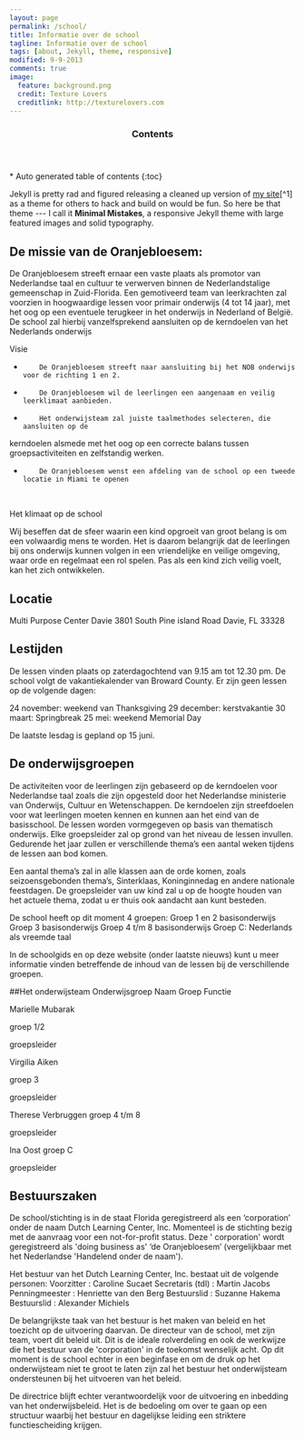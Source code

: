 ```yaml
---
layout: page
permalink: /school/
title: Informatie over de school
tagline: Informatie over de school
tags: [about, Jekyll, theme, responsive]
modified: 9-9-2013
comments: true
image:
  feature: background.png
  credit: Texture Lovers
  creditlink: http://texturelovers.com
---
```



<section id="table-of-contents" class="toc">
  <header>
    <h3 >Contents</h3>
  </header>
<div id="drawer" markdown="1">
*  Auto generated table of contents
{:toc}
</div>
</section><!-- /#table-of-contents -->


Jekyll is pretty rad and figured releasing a cleaned up version of [my site](http://mademistakes.com)[^1] as a theme for others to hack and build on would be fun. So here be that theme --- I call it **Minimal Mistakes**, a responsive Jekyll theme with large featured images and solid typography. 

## De missie van de Oranjebloesem:
De Oranjebloesem streeft ernaar een vaste plaats als promotor van Nederlandse taal en cultuur te verwerven binnen de Nederlandstalige gemeenschap in Zuid-Florida. Een gemotiveerd team van leerkrachten zal voorzien in hoogwaardige lessen voor primair onderwijs (4 tot 14 jaar), met het oog op een eventuele terugkeer in het onderwijs in Nederland of België. De school zal hierbij vanzelfsprekend aansluiten op de kerndoelen van het Nederlands onderwijs
 
Visie
-         De Oranjebloesem streeft naar aansluiting bij het NOB onderwijs voor de richting 1 en 2.
-         De Oranjebloesem wil de leerlingen een aangenaam en veilig leerklimaat aanbieden.
-         Het onderwijsteam zal juiste taalmethodes selecteren, die aansluiten op de
kerndoelen alsmede met het oog op een correcte balans tussen groepsactiviteiten
en zelfstandig werken.
-         De Oranjebloesem wenst een afdeling van de school op een tweede locatie in Miami te openen
﻿
 
Het klimaat op de school
 
Wij beseffen dat de sfeer waarin een kind opgroeit van groot belang is om een volwaardig mens te worden. Het is daarom belangrijk dat de leerlingen bij ons onderwijs kunnen volgen in een vriendelijke en veilige omgeving, waar orde en regelmaat een rol spelen. Pas als een kind zich veilig voelt, kan het zich ontwikkelen. 

## Locatie
Multi Purpose Center Davie
3801 South Pine island Road
Davie, FL 33328

## Lestijden
De lessen vinden plaats op zaterdagochtend van 9.15 am tot 12.30 pm.
De school volgt de vakantiekalender van Broward County.
Er zijn geen lessen op de volgende dagen:
 
24 november: weekend van Thanksgiving
29 december: kerstvakantie
30 maart: Springbreak
25 mei: weekend Memorial Day
 
De laatste lesdag is gepland op 15 juni.

## De onderwijsgroepen
De activiteiten voor de leerlingen zijn gebaseerd op de kerndoelen voor Nederlandse taal zoals die zijn opgesteld door het Nederlandse ministerie van Onderwijs, Cultuur en Wetenschappen. De kerndoelen zijn streefdoelen voor wat leerlingen moeten kennen en kunnen aan het eind van de basisschool.
De lessen worden vormgegeven op basis van thematisch onderwijs. Elke groepsleider zal op grond van het niveau de lessen invullen. Gedurende het jaar zullen er verschillende thema’s een aantal weken tijdens de lessen aan bod komen.
 
Een aantal thema’s zal in alle klassen aan de orde komen, zoals seizoensgebonden thema’s, Sinterklaas, Koninginnedag en andere nationale feestdagen. De groepsleider van uw kind zal u op de hoogte houden van het actuele thema, zodat u er thuis ook aandacht aan kunt besteden.
 
De school heeft op dit moment 4 groepen:
Groep 1 en 2 basisonderwijs
Groep 3 basisonderwijs
Groep 4 t/m 8 basisonderwijs
Groep C: Nederlands als vreemde taal
  
In de schoolgids en op deze website (onder laatste nieuws) kunt u meer informatie vinden betreffende de inhoud van de lessen bij de verschillende groepen.


##Het onderwijsteam
Onderwijsgroep
Naam
Groep
Functie
 
Marielle Mubarak
 
groep  1/2
 
groepsleider
 
 Virgilia Aiken	
 
groep 3
 
 
groepsleider
 
Therese Verbruggen
groep 4 t/m 8
 
groepsleider
 
Ina Oost	groep C	
 
groepsleider
 
## Bestuurszaken

De school/stichting is in de staat Florida geregistreerd als een ‘corporation’ onder de naam Dutch Learning Center, Inc. Momenteel is de stichting bezig met de aanvraag voor een not-for-profit status. Deze ' corporation' wordt geregistreerd als 'doing business as' ‘de Oranjebloesem’ (vergelijkbaar met het Nederlandse 'Handelend onder de naam').
 
Het bestuur van het Dutch Learning Center, Inc. bestaat uit de volgende personen:
Voorzitter                    : Caroline Sucaet
Secretaris (tdl)             : Martin Jacobs
Penningmeester           : Henriette van den Berg
Bestuurslid                  : Suzanne Hakema
Bestuurslid                  : Alexander Michiels
 
De belangrijkste taak van het bestuur is het maken van beleid en het toezicht op de uitvoering daarvan. De directeur van de school, met zijn team, voert dit beleid uit. Dit is de ideale rolverdeling en ook de werkwijze die het bestuur van de 'corporation' in de toekomst wenselijk acht. Op dit moment is de school echter in een beginfase en om de druk op het onderwijsteam niet te groot te laten zijn zal het bestuur het onderwijsteam ondersteunen bij het uitvoeren van het beleid.
 
De directrice blijft echter verantwoordelijk voor de uitvoering en inbedding van het onderwijsbeleid. Het is de bedoeling om over te gaan op een structuur waarbij het bestuur en dagelijkse leiding een striktere functiescheiding krijgen.
